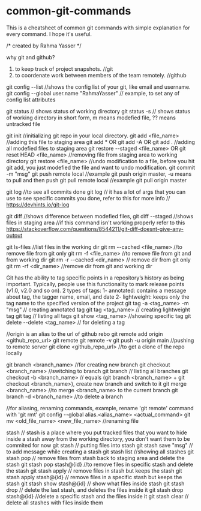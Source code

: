 # common-git-commands
This is a cheatsheet of common git commands with simple explanation for every command. I hope it's useful.

/*
 created by Rahma Yasser
*/

why git and github?
1. to keep track of project snapshots. //git
2. to coordenate work between members of the team remotely. //github


git config --list //shows the config list of your git, like email and username.
git config --global user.name "RahmaYasser" // example, to set any of config list attributes 


git status // shows status of working directory
git status -s // shows status of working directory in short form, m means modefied file, ?? means untracked file


git init //initializing git repo in your local directory.
git add <file_name> //adding this file to staging area
git add * OR git add -A OR git add .  //adding all modefied files to staging area 
git restore --staged <file_name> OR git reset HEAD <file_name> //removing file from staging area to working directory
git restore <file_name> //undo modification to a file, before you hit git add, you just modefied the file and want to undo modification.
git commit -m "msg" 
git push remote local //example git push origin master, -u means to pull and then push
git pull remote local //example git pull origin master

git log //to see all commits done
git log // it has a lot of args that you can use to see specific commits you done, refer to this for more info 
// https://devhints.io/git-log 


git diff //shows difference between modefied files, 
git diff --staged //shows files in staging area
//if this command isn't working properly refer to this https://stackoverflow.com/questions/8544211/git-diff-doesnt-give-any-output


git ls-files //list files in the working dir
git rm --cached <file_name> //to remove file from git only
git rm -f <file_name> //to remove file from git and from working dir
git rm -r --cached <dir_name> // remove dir from git only
git rm -rf  <dir_name> //remove dir from git and working dir


Git has the ability to tag specific points in a repository’s history as being important. Typically, 
people use this functionality to mark release points (v1.0, v2.0 and so on).
2 types of tags: 
1- annotated: contains a message about tag, the tagger name, email, and date 
2- lightweight: keeps only the tag name to the specified version of the project
git tag -a <tag_name> -m "msg" // creating annotated tag 
git tag <tag_name> // creating lightweight tag 
git tag // listing all tags
git show <tag_name> //showing specific tag
git delete --delete <tag_name> // for deleting a tag


//origin is an alias to the url of github rebo
git remote add origin <github_repo_url>
git remote
git remote -v
git push -u origin main //pushing to remote server
git clone <github_repo_url> //to get a clone of the repo locally



git branch <branch_name> //for creating new branch
git checkout <branch_name> //switching to branch
git branch // listing all branches
git checkout -b <branch_name> // equals (git branch <branch_name> + git checkout <branch_name>), create new branch and switch to it
git merge <branch_name> //to merge <branch_name> to the current branch
git branch -d <branch_name> //to delete a branch


//for aliasing, renaming commands, example, rename 'git remote' command with 'git rmt' 
git config --global alias.<alias_name> <actual_command>
git mv <old_file_name> <new_file_name> //renaming file 


stash // stash is a place where you put tracked files that you want to hide inside a stash away from the working directory, you don't want them to be commited for now 
git stash // putting files into stash
git stash save "msg" // to add message while creating a stash
git stash list //showing all stashes
git stash pop // remove files from stash back to staging area and delete the stash 
git stash pop stash@{id} //to remove files in specific stash and delete the stash
git stash apply // remove files in stash but keeps the stash
git stash apply stash@{id} // remove files in a specific stash but keeps the stash
git stash show stash@{id} // show what files inside stash
git stash drop // delete the last stash, and deletes the files inside it
git stash drop stash@{id} //delete a specific stash and the files inside it
git stash clear // delete all stashes with files inside them
